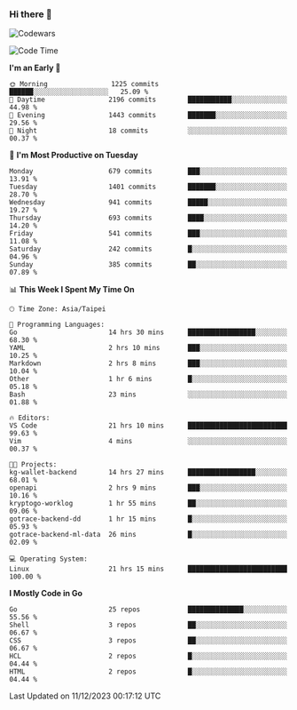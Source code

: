 ### Hi there 👋

![Codewars](https://www.codewars.com/users/omegaatt36/badges/small)

<!--START_SECTION:waka-->
![Code Time](http://img.shields.io/badge/Code%20Time-2%2C029%20hrs%2019%20mins-blue)

**I'm an Early 🐤** 

```text
🌞 Morning                1225 commits        ██████░░░░░░░░░░░░░░░░░░░   25.09 % 
🌆 Daytime                2196 commits        ███████████░░░░░░░░░░░░░░   44.98 % 
🌃 Evening                1443 commits        ███████░░░░░░░░░░░░░░░░░░   29.56 % 
🌙 Night                  18 commits          ░░░░░░░░░░░░░░░░░░░░░░░░░   00.37 % 
```
📅 **I'm Most Productive on Tuesday** 

```text
Monday                   679 commits         ███░░░░░░░░░░░░░░░░░░░░░░   13.91 % 
Tuesday                  1401 commits        ███████░░░░░░░░░░░░░░░░░░   28.70 % 
Wednesday                941 commits         █████░░░░░░░░░░░░░░░░░░░░   19.27 % 
Thursday                 693 commits         ████░░░░░░░░░░░░░░░░░░░░░   14.20 % 
Friday                   541 commits         ███░░░░░░░░░░░░░░░░░░░░░░   11.08 % 
Saturday                 242 commits         █░░░░░░░░░░░░░░░░░░░░░░░░   04.96 % 
Sunday                   385 commits         ██░░░░░░░░░░░░░░░░░░░░░░░   07.89 % 
```


📊 **This Week I Spent My Time On** 

```text
🕑︎ Time Zone: Asia/Taipei

💬 Programming Languages: 
Go                       14 hrs 30 mins      █████████████████░░░░░░░░   68.30 % 
YAML                     2 hrs 10 mins       ███░░░░░░░░░░░░░░░░░░░░░░   10.25 % 
Markdown                 2 hrs 8 mins        ███░░░░░░░░░░░░░░░░░░░░░░   10.04 % 
Other                    1 hr 6 mins         █░░░░░░░░░░░░░░░░░░░░░░░░   05.18 % 
Bash                     23 mins             ░░░░░░░░░░░░░░░░░░░░░░░░░   01.88 % 

🔥 Editors: 
VS Code                  21 hrs 10 mins      █████████████████████████   99.63 % 
Vim                      4 mins              ░░░░░░░░░░░░░░░░░░░░░░░░░   00.37 % 

🐱‍💻 Projects: 
kg-wallet-backend        14 hrs 27 mins      █████████████████░░░░░░░░   68.01 % 
openapi                  2 hrs 9 mins        ███░░░░░░░░░░░░░░░░░░░░░░   10.16 % 
kryptogo-worklog         1 hr 55 mins        ██░░░░░░░░░░░░░░░░░░░░░░░   09.06 % 
gotrace-backend-dd       1 hr 15 mins        █░░░░░░░░░░░░░░░░░░░░░░░░   05.93 % 
gotrace-backend-ml-data  26 mins             █░░░░░░░░░░░░░░░░░░░░░░░░   02.09 % 

💻 Operating System: 
Linux                    21 hrs 15 mins      █████████████████████████   100.00 % 
```

**I Mostly Code in Go** 

```text
Go                       25 repos            ██████████████░░░░░░░░░░░   55.56 % 
Shell                    3 repos             ██░░░░░░░░░░░░░░░░░░░░░░░   06.67 % 
CSS                      3 repos             ██░░░░░░░░░░░░░░░░░░░░░░░   06.67 % 
HCL                      2 repos             █░░░░░░░░░░░░░░░░░░░░░░░░   04.44 % 
HTML                     2 repos             █░░░░░░░░░░░░░░░░░░░░░░░░   04.44 % 
```




 Last Updated on 11/12/2023 00:17:12 UTC
<!--END_SECTION:waka-->

<!--
**omegaatt36/omegaatt36** is a ✨ _special_ ✨ repository because its `README.md` (this file) appears on your GitHub profile.

Here are some ideas to get you started:

- 🔭 I’m currently working on ...
- 🌱 I’m currently learning ...
- 👯 I’m looking to collaborate on ...
- 🤔 I’m looking for help with ...
- 💬 Ask me about ...
- 📫 How to reach me: ...
- 😄 Pronouns: ...
- ⚡ Fun fact: ...
-->

